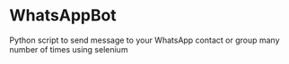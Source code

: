 # WhatsAppBot
Python script to send message to your WhatsApp contact or group many number of times using selenium
